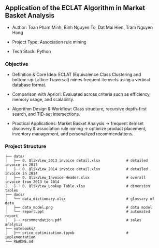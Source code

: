 ## Application of the ECLAT Algorithm in Market Basket Analysis
- Author: Toan Pham Minh, Binh Nguyen To, Dat Mai Hien, Tram Nguyen Hong
  
- Project Type: Association rule mining

- Tech Stack: Python
### Objective
- Definition & Core Idea: ECLAT (Equivalence Class Clustering and bottom-up Lattice Traversal) mines frequent itemsets using a vertical database format.

- Comparison with Apriori: Evaluated across criteria such as efficiency, memory usage, and scalability.
  
- Algorithm Design & Workflow: Class structure, recursive depth-first search, and TID-set intersections.
  
- Practical Applications: Market Basket Analysis → frequent itemset discovery & association rule mining → optimize product placement, inventory management, and personalized recommendations.
### Project Structure
```text
├── data/
│   ├── 0. QlikView_2013 invoice detail.xlsx            # detailed invoice in 2013
│   ├── 0. QlikView_2014 invoice detail.xlsx            # detailed invoice in 2014
│   ├── 0. QlikView_Invoice Header.xlsx                 # overall invoice from 2013 to 2014
│   ├── 0. QlikView_Lookup Table.xlsx                   # dimension tables
├── docs/
│   └── data_dictionary.xlsx                            # glossary of data
│   ├── data_model.png                                  # data model
│   └── report.ppt                                      # automated report
│   ├── recommendation.pdf                              # sales analysis
├── notebooks/                     
│   ├── price_optimization.ipynb                        # implementation
└── README.md

